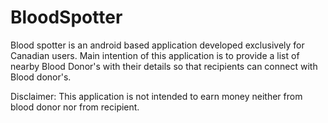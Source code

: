 # BloodSpotter
Blood spotter is an android based application developed exclusively for Canadian users. Main intention of this application is to provide a list of nearby Blood Donor's with their details so that recipients can connect with Blood donor's.

Disclaimer: This application is not intended to earn money neither from blood donor nor from recipient.
